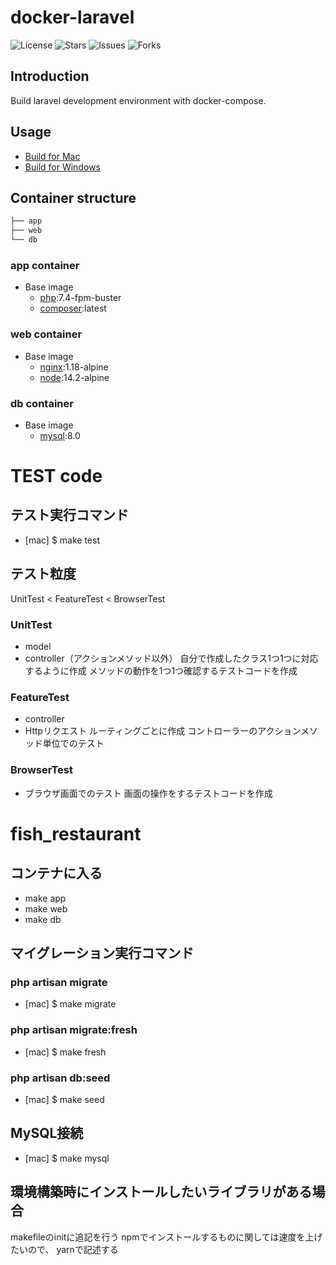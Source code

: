 # docker-laravel

![License](https://img.shields.io/github/license/ucan-lab/docker-laravel?color=f05340)
![Stars](https://img.shields.io/github/stars/ucan-lab/docker-laravel?color=f05340)
![Issues](https://img.shields.io/github/issues/ucan-lab/docker-laravel?color=f05340)
![Forks](https://img.shields.io/github/forks/ucan-lab/docker-laravel?color=f05340)

## Introduction

Build laravel development environment with docker-compose.

## Usage

- [Build for Mac](https://github.com/ucan-lab/docker-laravel/wiki/Build-for-Mac)
- [Build for Windows](https://github.com/ucan-lab/docker-laravel/wiki/Build-for-Windows)

## Container structure

```bash
├── app
├── web
└── db
```

### app container

- Base image
  - [php](https://hub.docker.com/_/php):7.4-fpm-buster
  - [composer](https://hub.docker.com/_/composer):latest

### web container

- Base image
  - [nginx](https://hub.docker.com/_/nginx):1.18-alpine
  - [node](https://hub.docker.com/_/node):14.2-alpine

### db container

- Base image
  - [mysql](https://hub.docker.com/_/mysql):8.0

# TEST code
## テスト実行コマンド
- [mac] $ make test
## テスト粒度
UnitTest < FeatureTest < BrowserTest
###  UnitTest
- model
- controller（アクションメソッド以外）
自分で作成したクラス1つ1つに対応するように作成
メソッドの動作を1つ1つ確認するテストコードを作成

### FeatureTest
- controller
- Httpリクエスト
ルーティングごとに作成
コントローラーのアクションメソッド単位でのテスト

### BrowserTest
- ブラウザ画面でのテスト
画面の操作をするテストコードを作成


# fish_restaurant
## コンテナに入る
- make app
- make web
- make db

## マイグレーション実行コマンド
### php artisan migrate
- [mac] $ make migrate

### php artisan migrate:fresh
- [mac] $ make fresh

### php artisan db:seed
- [mac] $ make seed



## MySQL接続
- [mac] $ make mysql

## 環境構築時にインストールしたいライブラリがある場合
makefileのinitに追記を行う
npmでインストールするものに関しては速度を上げたいので、
yarnで記述する
